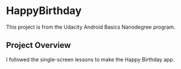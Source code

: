 <h1>HappyBirthday</h1>
This project is from the Udacity Android Basics Nanodegree program.

<h2>Project Overview</h2>
I followed the single-screen lessons to make the Happy Birthday app.
